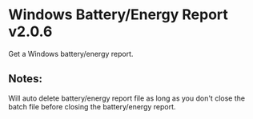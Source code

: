 # Windows Battery/Energy Report v2.0.6
Get a Windows battery/energy report.

## Notes:
Will auto delete battery/energy report file as long as you don't close the batch file before closing the battery/energy report.  
